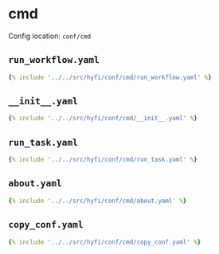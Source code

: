 # cmd

Config location: `conf/cmd`

## `run_workflow.yaml`

```yaml
{% include '../../src/hyfi/conf/cmd/run_workflow.yaml' %}
```

## `__init__.yaml`

```yaml
{% include '../../src/hyfi/conf/cmd/__init__.yaml' %}
```

## `run_task.yaml`

```yaml
{% include '../../src/hyfi/conf/cmd/run_task.yaml' %}
```

## `about.yaml`

```yaml
{% include '../../src/hyfi/conf/cmd/about.yaml' %}
```

## `copy_conf.yaml`

```yaml
{% include '../../src/hyfi/conf/cmd/copy_conf.yaml' %}
```

